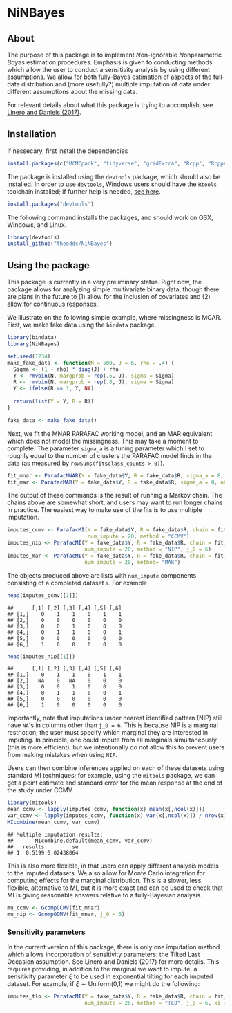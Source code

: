 NiNBayes
========

About
-----

The purpose of this package is to implement *N*on-*i*gnorable *N*onparametric *Bayes* estimation procedures. Emphasis is given to conducting methods which allow the user to conduct a sensitivity analysis by using different assumptions. We allow for both fully-Bayes estimation of aspects of the full-data distribution and (more usefully?) multiple imputation of data under different assumptions about the missing data.

For relevant details about what this package is trying to accomplish, see [Linero and Daniels (2017)](https://ani.stat.fsu.edu/~arlinero/assets/documents/GeneralBNPApproach.pdf).

Installation
------------

If nessecary, first install the dependencies

``` r
install.packages(c("MCMCpack", "tidyverse", "gridExtra", "Rcpp", "RcppArmadillo", "mitools", "bindata"))
```

The package is installed using the `devtools` package, which should also be installed. In order to use `devtools`, Windows users should have the `Rtools` toolchain installed; if further help is needed, [see here](http://www.rstudio.com/products/rpackages/devtools/).

``` r
install.packages("devtools")
```

The following command installs the packages, and should work on OSX, Windows, and Linux.

``` r
library(devtools)
install_github("theodds/NiNBayes")
```

Using the package
-----------------

This package is currently in a very preliminary status. Right now, the package allows for analyzing simple multivariate binary data, though there are plans in the future to (1) allow for the inclusion of covariates and (2) allow for continuous responses.

We illustrate on the following simple example, where missingness is MCAR. First, we make fake data using the `bindata` package.

``` r
library(bindata)
library(NiNBayes)

set.seed(1234)
make_fake_data <- function(N = 500, J = 6, rho = .4) {
  Sigma <- (1 - rho) * diag(J) + rho
  Y <- rmvbin(N, margprob = rep(.5, J), sigma = Sigma)
  R <- rmvbin(N, margprob = rep(.8, J), sigma = Sigma)
  Y <- ifelse(R == 1, Y, NA)
  
  return(list(Y = Y, R = R))
}

fake_data <- make_fake_data()
```

Next, we fit the MNAR PARAFAC working model, and an MAR equivalent which does not model the missingness. This may take a moment to complete. The parameter `sigma_a` is a tuning parameter which I set to roughly equal to the number of clusters the PARAFAC model finds in the data (as measured by `rowSums(fit$class_counts > 0)`).

``` r
fit_mnar <- ParafacMNAR(Y = fake_data$Y, R = fake_data$R, sigma_a = 8, nburn = 1000, nsave = 1000, nthin = 1)
fit_mar <- ParafacMAR(Y = fake_data$Y, R = fake_data$R, sigma_a = 8, nburn = 1000, nsave = 1000, nthin = 1)
```

The output of these commands is the result of running a Markov chain. The chains above are somewhat short, and users may want to run longer chains in practice. The easiest way to make use of the fits is to use multiple imputation.

``` r
imputes_ccmv <- ParafacMI(Y = fake_data$Y, R = fake_data$R, chain = fit_mnar, 
                          num_impute = 20, method = "CCMV")
imputes_nip <- ParafacMI(Y = fake_data$Y, R = fake_data$R, chain = fit_mnar, 
                         num_impute = 20, method = "NIP", j_0 = 6)
imputes_mar <- ParafacMI(Y = fake_data$Y, R = fake_data$R, chain = fit_mar, 
                         num_impute = 20, method= "MAR")
```

The objects produced above are lists with `num_impute` components consisting of a completed dataset `Y`. For example

``` r
head(imputes_ccmv[[1]])
```

    ##      [,1] [,2] [,3] [,4] [,5] [,6]
    ## [1,]    0    1    1    0    1    1
    ## [2,]    0    0    0    0    0    0
    ## [3,]    0    0    1    0    0    0
    ## [4,]    0    1    1    0    0    1
    ## [5,]    0    0    0    0    0    0
    ## [6,]    1    0    0    0    0    0

``` r
head(imputes_nip[[1]])
```

    ##      [,1] [,2] [,3] [,4] [,5] [,6]
    ## [1,]    0    1    1    0    1    1
    ## [2,]   NA    0   NA    0    0    0
    ## [3,]    0    0    1    0    0    0
    ## [4,]    0    1    1    0    0    1
    ## [5,]    0    0    0    0    0    0
    ## [6,]    1    0    0    0    0    0

Importantly, note that imputations under nearest identified pattern (NIP) still have `NA`'s in columns other than `j_0 = 6`. This is because NIP is a marginal restriction; the user must specify which marginal they are interested in imputing. In principle, one could impute from all marginals simultaneously (this is more efficient), but we intentionally do not allow this to prevent users from making mistakes when using `NIP`.

Users can then combine inferences applied on each of these datasets using standard MI techniques; for example, using the `mitools` package, we can get a point estimate and standard error for the mean response at the end of the study under CCMV.

``` r
library(mitools)
mean_ccmv <- lapply(imputes_ccmv, function(x) mean(x[,ncol(x)]))
var_ccmv <- lapply(imputes_ccmv, function(x) var(x[,ncol(x)]) / nrow(x))
MIcombine(mean_ccmv, var_ccmv)
```

    ## Multiple imputation results:
    ##       MIcombine.default(mean_ccmv, var_ccmv)
    ##   results         se
    ## 1  0.5199 0.02438064

This is also more flexible, in that users can apply different analysis models to the imputed datasets. We also allow for Monte Carlo integration for computing effects for the marginal distribution. This is a slower, less flexible, alternative to MI, but it is more exact and can be used to check that MI is giving reasonable answers relative to a fully-Bayesian analysis.

``` r
mu_ccmv <- GcompCCMV(fit_mnar)
mu_nip <- GcompODMV(fit_mnar, j_0 = 6)
```

### Sensitivity parameters

In the current version of this package, there is only one imputation method which allows incorporation of sensitivity parameters: the Tilted Last Occasion assumption. See Linero and Daniels (2017) for more details. This requires providing, in addition to the marginal we want to impute, a sensitivity parameter *ξ* to be used in exponential tilting for each imputed dataset. For example, if *ξ* ∼ Uniform(0,1) we might do the following:

``` r
imputes_tlo <- ParafacMI(Y = fake_data$Y, R = fake_data$R, chain = fit_mnar, 
                         num_impute = 20, method = "TLO", j_0 = 6, xi = runif(20))
```

